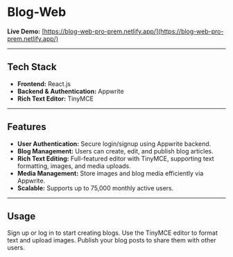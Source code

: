 # Blog-Web

**Live Demo:** [https://blog-web-pro-prem.netlify.app/](https://blog-web-pro-prem.netlify.app/)  

---

## Tech Stack
- **Frontend:** React.js  
- **Backend & Authentication:** Appwrite  
- **Rich Text Editor:** TinyMCE  

---

## Features
- **User Authentication:** Secure login/signup using Appwrite backend.  
- **Blog Management:** Users can create, edit, and publish blog articles.  
- **Rich Text Editing:** Full-featured editor with TinyMCE, supporting text formatting, images, and media uploads.  
- **Media Management:** Store images and blog media efficiently via Appwrite.  
- **Scalable:** Supports up to 75,000 monthly active users.  

---
##  Usage
Sign up or log in to start creating blogs.
Use the TinyMCE editor to format text and upload images.
Publish your blog posts to share them with other users.
